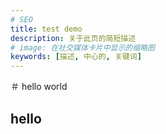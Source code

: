 ```yaml
---
# SEO
title: test demo
description: 关于此页的简短描述
# image: 在社交媒体卡片中显示的缩略图
keywords: [描述, 中心的, 关键词]
---
```


＃ hello world

## hello
